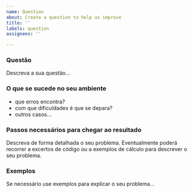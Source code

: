```yaml
---
name: Question
about: Create a question to help us improve
title: ''
labels: question
assignees: ''

---
```


### Questão

Descreva a sua questão...

### O que se sucede no seu ambiente

* que erros encontra?
* com que dificuldades é que se depara?
* outros casos...

### Passos necessários para chegar ao resultado

Descreva de forma detalhada o seu problema.
Eventualmente poderá recorrer a excertos de código ou a exemplos de cálculo para descrever o seu problema.

### Exemplos

Se necessário use exemplos para explicar o seu problema...
